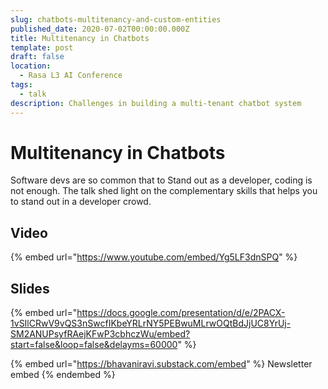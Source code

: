 ```yaml
---
slug: chatbots-multitenancy-and-custom-entities
published_date: 2020-07-02T00:00:00.000Z
title: Multitenancy in Chatbots
template: post
draft: false
location:
  - Rasa L3 AI Conference
tags:
  - talk
description: Challenges in building a multi-tenant chatbot system
---
```


# Multitenancy in Chatbots

Software devs are so common that to Stand out as a developer, coding is not enough. The talk shed light on the complementary skills that helps you to stand out in a developer crowd.

## Video

{% embed url="https://www.youtube.com/embed/Yg5LF3dnSPQ" %}

## Slides

{% embed url="https://docs.google.com/presentation/d/e/2PACX-1vSIlCRwV9vQS3nSwcfIKbeYRLrNY5PEBwuMLrwOQtBdJjUC8YrUj-SM2ANUPsyfRAejKFwP3cbhczWu/embed?start=false&loop=false&delayms=60000" %}



{% embed url="https://bhavaniravi.substack.com/embed" %}
Newsletter embed
{% endembed %}
